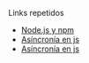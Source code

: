 Links repetidos


- [Node.js y npm](https://www.js-y-npm)
- [Asíncronía en js](https://nejando-la-asincronia-en-javascript/)
- [Asíncronía en js](https://nejando-la-asincronia-en-javascript/)


